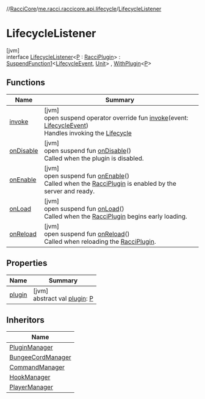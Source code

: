 //[RacciCore](../../../index.md)/[me.racci.raccicore.api.lifecycle](../index.md)/[LifecycleListener](index.md)

# LifecycleListener

[jvm]\
interface [LifecycleListener](index.md)&lt;[P](index.md) : [RacciPlugin](../../me.racci.raccicore.api.plugin/-racci-plugin/index.md)&gt; : [SuspendFunction1](https://kotlinlang.org/api/latest/jvm/stdlib/kotlin.coroutines/-suspend-function1/index.html)&lt;[LifecycleEvent](
../-lifecycle-event/index.md), [Unit](https://kotlinlang.org/api/latest/jvm/stdlib/kotlin/-unit/index.html)&gt; , [WithPlugin](../../me.racci.raccicore.api.extensions/-with-plugin/index.md)&lt;[P](index.md)&gt;

## Functions

| Name | Summary |
|---|---|
| [invoke](invoke.md) | [jvm]<br>open suspend operator override fun [invoke](invoke.md)(event: [LifecycleEvent](../-lifecycle-event/index.md))<br>Handles invoking the [Lifecycle](../-lifecycle/index.md) |
| [onDisable](on-disable.md) | [jvm]<br>open suspend fun [onDisable](on-disable.md)()<br>Called when the plugin is disabled. |
| [onEnable](on-enable.md) | [jvm]<br>open suspend fun [onEnable](on-enable.md)()<br>Called when the [RacciPlugin](../../me.racci.raccicore.api.plugin/-racci-plugin/index.md) is enabled by the server and ready. |
| [onLoad](on-load.md) | [jvm]<br>open suspend fun [onLoad](on-load.md)()<br>Called when the [RacciPlugin](../../me.racci.raccicore.api.plugin/-racci-plugin/index.md) begins early loading. |
| [onReload](on-reload.md) | [jvm]<br>open suspend fun [onReload](on-reload.md)()<br>Called when reloading the [RacciPlugin](../../me.racci.raccicore.api.plugin/-racci-plugin/index.md). |

## Properties

| Name | Summary |
|---|---|
| [plugin](../../me.racci.raccicore.api.extensions/-with-plugin/plugin.md) | [jvm]<br>abstract val [plugin](../../me.racci.raccicore.api.extensions/-with-plugin/plugin.md): [P](index.md) |

## Inheritors

| Name |
|---|
| [PluginManager](../../me.racci.raccicore.core/-plugin-manager/index.md) |
| [BungeeCordManager](../../me.racci.raccicore.core.managers/-bungee-cord-manager/index.md) |
| [CommandManager](../../me.racci.raccicore.core.managers/-command-manager/index.md) |
| [HookManager](../../me.racci.raccicore.core.managers/-hook-manager/index.md) |
| [PlayerManager](../../me.racci.raccicore.core.managers/-player-manager/index.md) |
